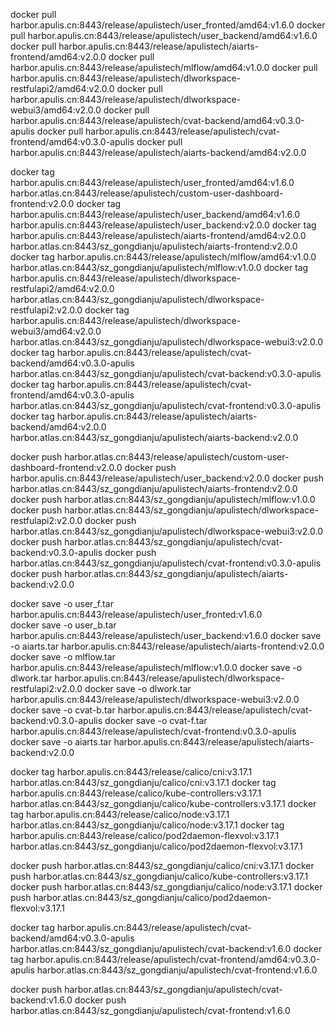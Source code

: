 docker pull harbor.apulis.cn:8443/release/apulistech/user_fronted/amd64:v1.6.0
docker pull harbor.apulis.cn:8443/release/apulistech/user_backend/amd64:v1.6.0
docker pull harbor.apulis.cn:8443/release/apulistech/aiarts-frontend/amd64:v2.0.0
docker pull harbor.apulis.cn:8443/release/apulistech/mlflow/amd64:v1.0.0
docker pull harbor.apulis.cn:8443/release/apulistech/dlworkspace-restfulapi2/amd64:v2.0.0
docker pull harbor.apulis.cn:8443/release/apulistech/dlworkspace-webui3/amd64:v2.0.0
docker pull harbor.apulis.cn:8443/release/apulistech/cvat-backend/amd64:v0.3.0-apulis
docker pull harbor.apulis.cn:8443/release/apulistech/cvat-frontend/amd64:v0.3.0-apulis
docker pull harbor.apulis.cn:8443/release/apulistech/aiarts-backend/amd64:v2.0.0           



docker tag harbor.apulis.cn:8443/release/apulistech/user_fronted/amd64:v1.6.0            harbor.atlas.cn:8443/release/apulistech/custom-user-dashboard-frontend:v2.0.0
docker tag harbor.apulis.cn:8443/release/apulistech/user_backend/amd64:v1.6.0            harbor.apulis.cn:8443/release/apulistech/user_backend:v2.0.0
docker tag harbor.apulis.cn:8443/release/apulistech/aiarts-frontend/amd64:v2.0.0         harbor.atlas.cn:8443/sz_gongdianju/apulistech/aiarts-frontend:v2.0.0
docker tag harbor.apulis.cn:8443/release/apulistech/mlflow/amd64:v1.0.0                  harbor.atlas.cn:8443/sz_gongdianju/apulistech/mlflow:v1.0.0
docker tag harbor.apulis.cn:8443/release/apulistech/dlworkspace-restfulapi2/amd64:v2.0.0 harbor.atlas.cn:8443/sz_gongdianju/apulistech/dlworkspace-restfulapi2:v2.0.0
docker tag harbor.apulis.cn:8443/release/apulistech/dlworkspace-webui3/amd64:v2.0.0      harbor.atlas.cn:8443/sz_gongdianju/apulistech/dlworkspace-webui3:v2.0.0   
docker tag harbor.apulis.cn:8443/release/apulistech/cvat-backend/amd64:v0.3.0-apulis     harbor.atlas.cn:8443/sz_gongdianju/apulistech/cvat-backend:v0.3.0-apulis
docker tag harbor.apulis.cn:8443/release/apulistech/cvat-frontend/amd64:v0.3.0-apulis    harbor.atlas.cn:8443/sz_gongdianju/apulistech/cvat-frontend:v0.3.0-apulis
docker tag harbor.apulis.cn:8443/release/apulistech/aiarts-backend/amd64:v2.0.0          harbor.atlas.cn:8443/sz_gongdianju/apulistech/aiarts-backend:v2.0.0


docker push harbor.atlas.cn:8443/release/apulistech/custom-user-dashboard-frontend:v2.0.0
docker push harbor.apulis.cn:8443/release/apulistech/user_backend:v2.0.0
docker push harbor.atlas.cn:8443/sz_gongdianju/apulistech/aiarts-frontend:v2.0.0
docker push harbor.atlas.cn:8443/sz_gongdianju/apulistech/mlflow:v1.0.0
docker push harbor.atlas.cn:8443/sz_gongdianju/apulistech/dlworkspace-restfulapi2:v2.0.0
docker push harbor.atlas.cn:8443/sz_gongdianju/apulistech/dlworkspace-webui3:v2.0.0   
docker push harbor.atlas.cn:8443/sz_gongdianju/apulistech/cvat-backend:v0.3.0-apulis
docker push harbor.atlas.cn:8443/sz_gongdianju/apulistech/cvat-frontend:v0.3.0-apulis
docker push harbor.atlas.cn:8443/sz_gongdianju/apulistech/aiarts-backend:v2.0.0


docker save -o  user_f.tar harbor.apulis.cn:8443/release/apulistech/user_fronted:v1.6.0          
docker save -o  user_b.tar harbor.apulis.cn:8443/release/apulistech/user_backend:v1.6.0
docker save -o  aiarts.tar harbor.apulis.cn:8443/release/apulistech/aiarts-frontend:v2.0.0
docker save -o  mlflow.tar harbor.apulis.cn:8443/release/apulistech/mlflow:v1.0.0
docker save -o  dlwork.tar harbor.apulis.cn:8443/release/apulistech/dlworkspace-restfulapi2:v2.0.0
docker save -o  dlwork.tar harbor.apulis.cn:8443/release/apulistech/dlworkspace-webui3:v2.0.0
docker save -o  cvat-b.tar harbor.apulis.cn:8443/release/apulistech/cvat-backend:v0.3.0-apulis
docker save -o  cvat-f.tar harbor.apulis.cn:8443/release/apulistech/cvat-frontend:v0.3.0-apulis
docker save -o  aiarts.tar harbor.apulis.cn:8443/release/apulistech/aiarts-backend:v2.0.0

docker tag harbor.apulis.cn:8443/release/calico/cni:v3.17.1                 harbor.atlas.cn:8443/sz_gongdianju/calico/cni:v3.17.1
docker tag harbor.apulis.cn:8443/release/calico/kube-controllers:v3.17.1    harbor.atlas.cn:8443/sz_gongdianju/calico/kube-controllers:v3.17.1
docker tag harbor.apulis.cn:8443/release/calico/node:v3.17.1                harbor.atlas.cn:8443/sz_gongdianju/calico/node:v3.17.1
docker tag harbor.apulis.cn:8443/release/calico/pod2daemon-flexvol:v3.17.1  harbor.atlas.cn:8443/sz_gongdianju/calico/pod2daemon-flexvol:v3.17.1

docker push harbor.atlas.cn:8443/sz_gongdianju/calico/cni:v3.17.1
docker push harbor.atlas.cn:8443/sz_gongdianju/calico/kube-controllers:v3.17.1
docker push harbor.atlas.cn:8443/sz_gongdianju/calico/node:v3.17.1
docker push harbor.atlas.cn:8443/sz_gongdianju/calico/pod2daemon-flexvol:v3.17.1


docker tag harbor.apulis.cn:8443/release/apulistech/cvat-backend/amd64:v0.3.0-apulis     harbor.atlas.cn:8443/sz_gongdianju/apulistech/cvat-backend:v1.6.0
docker tag harbor.apulis.cn:8443/release/apulistech/cvat-frontend/amd64:v0.3.0-apulis    harbor.atlas.cn:8443/sz_gongdianju/apulistech/cvat-frontend:v1.6.0

docker push harbor.atlas.cn:8443/sz_gongdianju/apulistech/cvat-backend:v1.6.0
docker push harbor.atlas.cn:8443/sz_gongdianju/apulistech/cvat-frontend:v1.6.0
